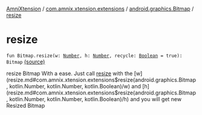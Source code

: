 [AmniXtension](../../index.md) / [com.amnix.xtension.extensions](../index.md) / [android.graphics.Bitmap](index.md) / [resize](./resize.md)

# resize

`fun Bitmap.resize(w: `[`Number`](https://kotlinlang.org/api/latest/jvm/stdlib/kotlin/-number/index.html)`, h: `[`Number`](https://kotlinlang.org/api/latest/jvm/stdlib/kotlin/-number/index.html)`, recycle: `[`Boolean`](https://kotlinlang.org/api/latest/jvm/stdlib/kotlin/-boolean/index.html)` = true): Bitmap` [(source)](https://github.com/AmniX/AmniXTension/tree/master/AmniXtension/src/main/java/com/amnix/xtension/extensions/BitmapExtensions.kt#L107)

resize Bitmap With a ease. Just call [resize](./resize.md) with the [w](resize.md#com.amnix.xtension.extensions$resize(android.graphics.Bitmap, kotlin.Number, kotlin.Number, kotlin.Boolean)/w) and [h](resize.md#com.amnix.xtension.extensions$resize(android.graphics.Bitmap, kotlin.Number, kotlin.Number, kotlin.Boolean)/h) and you will get new Resized Bitmap

